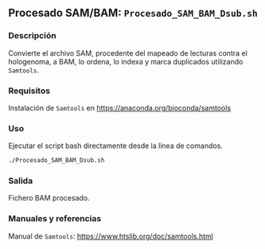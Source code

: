 ## Procesado SAM/BAM: `Procesado_SAM_BAM_Dsub.sh`

### Descripción
Convierte el archivo SAM, procedente del mapeado de lecturas contra el hologenoma, a BAM, lo ordena, lo indexa y marca duplicados utilizando `Samtools`.

### Requisitos
Instalación de `Samtools` en https://anaconda.org/bioconda/samtools

### Uso
Ejecutar el script bash directamente desde la línea de comandos.
```bash
./Procesado_SAM_BAM_Dsub.sh
```

### Salida 
Fichero BAM procesado.

### Manuales y referencias
Manual de `Samtools`: https://www.htslib.org/doc/samtools.html
